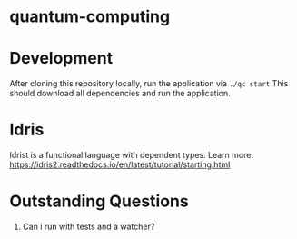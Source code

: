 quantum-computing
=================

# Development

After cloning this repository locally, run the application via `./qc start`
This should download all dependencies and run the application.

# Idris

Idrist is a functional language with dependent types. Learn more:
https://idris2.readthedocs.io/en/latest/tutorial/starting.html

# Outstanding Questions

1. Can i run with tests and a watcher?